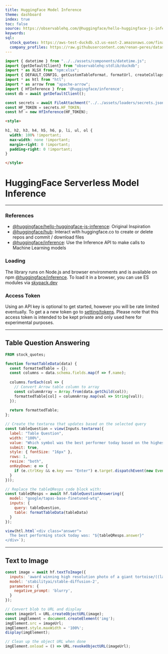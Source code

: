 ```yaml
---
title: HuggingFace Model Inference
theme: dashboard
index: true
toc: false
source: https://observablehq.com/@huggingface/hello-huggingface-js-inference | https://huggingface.co/learn/cookbook/enterprise_hub_serverless_inference_api | https://huggingface.co/docs/huggingface.js/hub/README | https://huggingface.co/docs/huggingface.js/inference/README
keywords: 
sql:
  stock_quotes: https://aws-test-duckdb.s3.us-east-2.amazonaws.com/finance/stock_quotes.parquet
  company_profiles: https://raw.githubusercontent.com/renan-peres/datasets/refs/heads/master/data/finance/company_profile.parquet
---
```


```js
import { datetime } from "../../assets/components/datetime.js";
import {getDefaultClient} from "observablehq:stdlib/duckdb";
import * as XLSX from "npm:xlsx";
import { DEFAULT_CONFIG, getCustomTableFormat, formatUrl, createCollapsibleSection } from "../../assets/components/tableFormatting.js";
import * as htl from "htl";
import * as arrow from "apache-arrow";
import { HfInference } from '@huggingface/inference';
const db = await getDefaultClient();

const secrets = await FileAttachment("../../assets/loaders/secrets.json").json();
const HF_TOKEN = secrets.HF_TOKEN;
const hf = new HfInference(HF_TOKEN);
```

```html
<style>
  
h1, h2, h3, h4, h5, h6, p, li, ul, ol {
  width: 100% !important;
  max-width: none !important;
  margin-right: 0 !important;
  padding-right: 0 !important;
}

</style>
```


# HuggingFace Serverless Model Inference

<div class="datetime-container"> <div id="datetime"></div> </div>

---

### References

* [@huggingface/hello-huggingface-js-inference](https://observablehq.com/@huggingface/hello-huggingface-js-inference): Original Inspiration
* [@huggingface/hub](https://huggingface.co/docs/huggingface.js/hub/README): Interact with huggingface.co to create or delete repos and commit / download files
* [@huggingface/inference](https://huggingface.co/docs/huggingface.js/inference/README): Use the Inference API to make calls to Machine Learning models

### Loading

The library runs on Node.js and browser environments and is available on npm [@huggingface/inference](https://www.npmjs.com/package/@huggingface/inference). To load it in a browser, you can use ES modules via [skypack.dev](https://skypack.dev)


### Access Token
Using an API key is optional to get started, however you will be rate limited eventually. To get a a new token go to [setting/tokens](https://huggingface.co/settings/tokens). Please note that this access token is intended to be kept private and only used here for experimental purposes.

---

## Table Question Answering

```sql id = tableData display=true
FROM stock_quotes;
```

```js
function formatTableData(data) {
  const formattedTable = {};
  const columns = data.schema.fields.map(f => f.name);
  
  columns.forEach(col => {
    // Convert Arrow table column to array
    const columnArray = Array.from(data.getChild(col));
    formattedTable[col] = columnArray.map(val => String(val));
  });
  
  return formattedTable;
};
```

```js
// Create the textarea that updates based on the selected query
const tableQuestion = view(Inputs.textarea({
  label: "Table Question",
  width: "100%", 
  value: "Which symbol was the best performer today based on the highest percent_change?",
  submit: true,
  style: { fontSize: "16px" },
  rows: 1,
  resize: "both",
  onKeyDown: e => {
    if (e.ctrlKey && e.key === "Enter") e.target.dispatchEvent(new Event("input"));
  }
}));
```

```js echo
// Replace the tableQResps code block with:
const tableQResps = await hf.tableQuestionAnswering({
  model: "google/tapas-base-finetuned-wtq",
  inputs: {
    query: tableQuestion,
    table: formatTableData(tableData)
  }
});

view(htl.html`<div class="answer">
  The best performing stock today was: "${tableQResps.answer}"
</div>`);
```

---

## Text to Image 

```js echo
const image = await hf.textToImage({
  inputs: 'award winning high resolution photo of a giant tortoise/((ladybird)) hybrid, [trending on artstation]',
  model: 'stabilityai/stable-diffusion-2',
  parameters: {
    negative_prompt: 'blurry',
  }
});

// Convert blob to URL and display
const imageUrl = URL.createObjectURL(image);
const imgElement = document.createElement('img');
imgElement.src = imageUrl;
imgElement.style.maxWidth = '100%';
display(imgElement);

// Clean up the object URL when done
imgElement.onload = () => URL.revokeObjectURL(imageUrl);
```